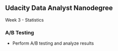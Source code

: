 ## Udacity Data Analyst Nanodegree

Week 3 - Statistics

### A/B Testing

* Perform A/B testing and analyze results
